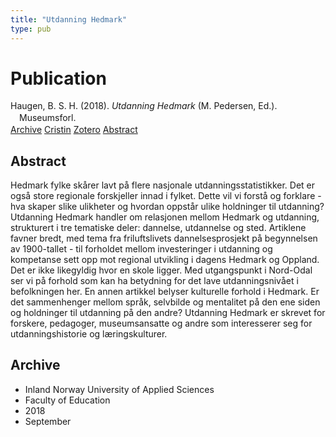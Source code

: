 ```yaml
---
title: "Utdanning Hedmark"
type: pub
---
```

<h1>Publication</h1>
<article id="csl-bib-container-FMXJGADV" class="csl-bib-container">
  <div class="csl-bib-body" style="line-height: 1.35; padding-left: 1em; text-indent:-1em;">
  <div class="csl-entry">Haugen, B. S. H. (2018). <i>Utdanning Hedmark</i> (M. Pedersen, Ed.). Museumsforl.</div>
</div>
  <div class="csl-bib-buttons">
    <a href="#taxonomy-article-FMXJGADV" class="csl-bib-button">Archive</a>
    <a href="https://app.cristin.no/results/show.jsf?id=1608700" alt="Cristin URL" class="csl-bib-button">Cristin</a>
    <a href="http://zotero.org/groups/5022929/items/FMXJGADV" alt="Zotero URL" class="csl-bib-button">Zotero</a>
    <a href="#abstract-article-FMXJGADV" class="csl-bib-button">Abstract</a>
  </div>
  <div id="csl-bib-meta-container-FMXJGADV"></div>
</article>
<div id="csl-bib-meta-FMXJGADV" class="csl-bib-meta">
  <article id="abstract-article-FMXJGADV" class="abstract-article">
    <h1>Abstract</h1>
    Hedmark fylke skårer lavt på flere nasjonale utdanningsstatistikker. Det er også store regionale forskjeller innad i fylket. Dette vil vi forstå og forklare - hva skaper slike ulikheter og hvordan oppstår ulike holdninger til utdanning? Utdanning Hedmark handler om relasjonen mellom Hedmark og utdanning, strukturert i tre tematiske deler: dannelse, utdannelse og sted. Artiklene favner bredt, med tema fra friluftslivets dannelsesprosjekt på begynnelsen av 1900-tallet - til forholdet mellom investeringer i utdanning og kompetanse sett opp mot regional utvikling i dagens Hedmark og Oppland. Det er ikke likegyldig hvor en skole ligger. Med utgangspunkt i Nord-Odal ser vi på forhold som kan ha betydning for det lave utdanningsnivået i befolkningen her. En annen artikkel belyser kulturelle forhold i Hedmark. Er det sammenhenger mellom språk, selvbilde og mentalitet på den ene siden og holdninger til utdanning på den andre? Utdanning Hedmark er skrevet for forskere, pedagoger, museumsansatte og andre som interesserer seg for utdanningshistorie og læringskulturer.
  </article>
  <article id="taxonomy-article-FMXJGADV" class="taxonomy-article">
    <h1>Archive</h1>
    <ul>
      <li>Inland Norway University of Applied Sciences</li>
      <li>Faculty of Education</li>
      <li>2018</li>
      <li>September</li>
    </ul>
  </article>
</div>
